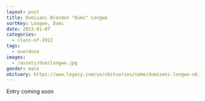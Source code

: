 ```yaml
---
layout: post
title: Dumisani Brandon "Dumi" Longwe
sortKey: Longwe, Dumi
date: 2023-01-07
categories:
  - class-of-2012
tags:
  - overdose
images:
  - /assets/dumilongwe.jpg
gender: male
obituary: https://www.legacy.com/us/obituaries/name/dumisani-longwe-obituary?id=38646008
---
```

E﻿ntry coming soon